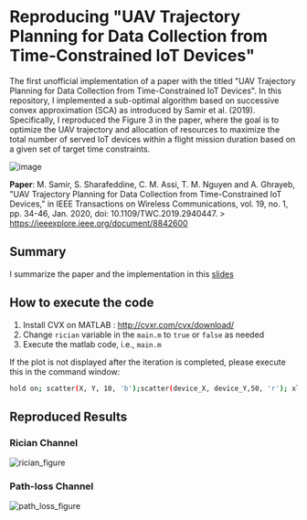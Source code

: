 # Reproducing "UAV Trajectory Planning for Data Collection from Time-Constrained IoT Devices"
The first unofficial implementation of a paper with the titled "UAV Trajectory Planning for Data Collection from Time-Constrained IoT Devices". In this repository, I implemented a sub-optimal algorithm based on successive convex approximation (SCA) as introduced by Samir et al. (2019). Specifically, I reproduced the Figure 3 in the paper, where the goal is to optimize the UAV trajectory and allocation of resources to maximize the total number of served IoT devices within a flight mission duration based on a given set of target time constraints.

![image](https://user-images.githubusercontent.com/5786636/210189851-7a6396bb-ba24-41b6-b8e2-802902fa4bc3.png)


**Paper**: M. Samir, S. Sharafeddine, C. M. Assi, T. M. Nguyen and A. Ghrayeb, "UAV Trajectory Planning for Data Collection from Time-Constrained IoT Devices," in IEEE Transactions on Wireless Communications, vol. 19, no. 1, pp. 34-46, Jan. 2020, doi: 10.1109/TWC.2019.2940447. > https://ieeexplore.ieee.org/document/8842600

## Summary
I summarize the paper and the implementation in this [slides](https://github.com/willyfh/uav-trajectory-planning/blob/main/doc/Summary%20-%20UAV%20Trajectory%20Planning%20for%20Data%20Collection%20from%20Time-Constrained%20IoT%20Devices%20.pdf)


## How to execute the code
1. Install CVX on MATLAB : http://cvxr.com/cvx/download/
2. Change `rician` variable in the `main.m` to `true` or `false` as needed
2. Execute the matlab code, i.e., `main.m`


If the plot is not displayed after the iteration is completed, please execute this in the command window:
```bash
hold on; scatter(X, Y, 10, 'b');scatter(device_X, device_Y,50, 'r'); xlim([0 800]);ylim([0 800]); text(device_X, device_Y, split(num2str(deadline))); hold off
```

## Reproduced Results
### Rician Channel
![rician_figure](https://user-images.githubusercontent.com/5786636/210167035-c8c00597-fa5d-4e1a-b104-a775710a6d23.PNG)

### Path-loss Channel
![path_loss_figure](https://user-images.githubusercontent.com/5786636/210167061-a63fc936-84a2-47e3-b1a2-cbae3dac0bb4.PNG)
